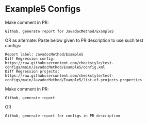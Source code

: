 # Example5 Configs
Make comment in PR:
```
Github, generate report for JavadocMethod/Example5
```
OR as alternate:
Paste below given to PR description to use such test configs:
```
Report label: JavadocMethod/Example5
Diff Regression config: https://raw.githubusercontent.com/checkstyle/test-configs/main/JavadocMethod/Example5/config.xml
Diff Regression projects: https://raw.githubusercontent.com/checkstyle/test-configs/main/JavadocMethod/Example5/list-of-projects.properties
```
Make comment in PR:
```
Github, generate report
```
OR
```
Github, generate report for configs in PR description
```
